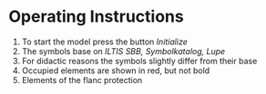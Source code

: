 # Operating Instructions
1. To start the model press the button *Initialize*
2. The symbols base on *ILTIS SBB, Symbolkatalog, Lupe*
3. For didactic reasons the symbols slightly differ from their base
4. Occupied elements are shown in red, but not bold
5. Elements of the flanc protection
